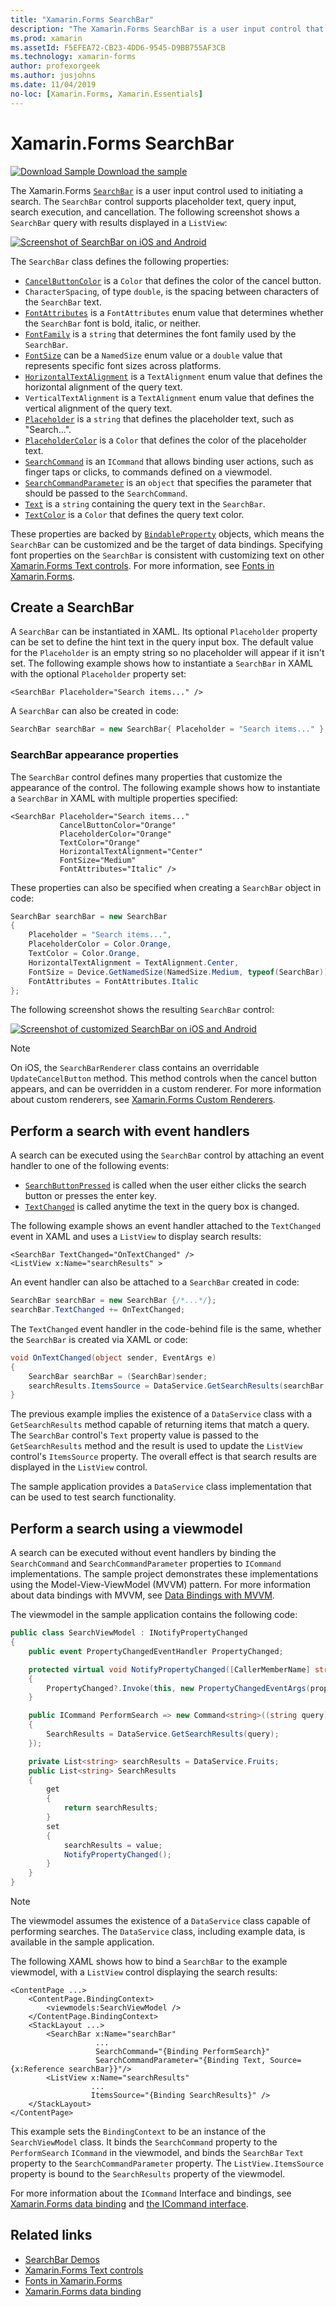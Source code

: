 ```yaml
---
title: "Xamarin.Forms SearchBar"
description: "The Xamarin.Forms SearchBar is a user input control that is used for initiating a search. The SearchBar control supports placeholder text, query input, execution, and cancellation. This article explains how to use a SearchBar in XAML and code."
ms.prod: xamarin
ms.assetId: F5EFEA72-CB23-4DD6-9545-D9BB755AF3CB
ms.technology: xamarin-forms
author: profexorgeek
ms.author: jusjohns
ms.date: 11/04/2019
no-loc: [Xamarin.Forms, Xamarin.Essentials]
---
```


# Xamarin.Forms SearchBar

[![Download Sample](~/media/shared/download.png) Download the sample](https://docs.microsoft.com/samples/xamarin/xamarin-forms-samples/userinterface-searchbardemos/)

The Xamarin.Forms [`SearchBar`](xref:Xamarin.Forms.SearchBar) is a user input control used to initiating a search. The `SearchBar` control supports placeholder text, query input, search execution, and cancellation. The following screenshot shows a `SearchBar` query with results displayed in a `ListView`:

[![Screenshot of SearchBar on iOS and Android](searchbar-images/device-searchbars-cropped.png "SearchBar on iOS and Android")](searchbar-images/device-searchbars.png#lightbox "SearchBar on iOS and Android")

The `SearchBar` class defines the following properties:

* [`CancelButtonColor`](xref:Xamarin.Forms.SearchBar.CancelButtonColor) is a `Color` that defines the color of the cancel button.
* `CharacterSpacing`, of type `double`, is the spacing between characters of the `SearchBar` text.
* [`FontAttributes`](xref:Xamarin.Forms.SearchBar.FontAttributes) is a `FontAttributes` enum value that determines whether the `SearchBar` font is bold, italic, or neither.
* [`FontFamily`](xref:Xamarin.Forms.SearchBar.FontFamily) is a `string` that determines the font family used by the `SearchBar`.
* [`FontSize`](xref:Xamarin.Forms.SearchBar.FontSize) can be a `NamedSize` enum value or a `double` value that represents specific font sizes across platforms.
* [`HorizontalTextAlignment`](xref:Xamarin.Forms.SearchBar.HorizontalTextAlignment) is a `TextAlignment` enum value that defines the horizontal alignment of the query text.
* `VerticalTextAlignment` is a `TextAlignment` enum value that defines the vertical alignment of the query text.
* [`Placeholder`](xref:Xamarin.Forms.InputView.Placeholder) is a `string` that defines the placeholder text, such as "Search...".
* [`PlaceholderColor`](xref:Xamarin.Forms.InputView.PlaceholderColor) is a `Color` that defines the color of the placeholder text.
* [`SearchCommand`](xref:Xamarin.Forms.SearchBar.SearchCommand) is an `ICommand` that allows binding user actions, such as finger taps or clicks, to commands defined on a viewmodel.
* [`SearchCommandParameter`](xref:Xamarin.Forms.SearchBar.SearchCommandParameter) is an `object` that specifies the parameter that should be passed to the `SearchCommand`.
* [`Text`](xref:Xamarin.Forms.InputView.Text) is a `string` containing the query text in the `SearchBar`.
* [`TextColor`](xref:Xamarin.Forms.InputView.TextColor) is a `Color` that defines the query text color.

These properties are backed by [`BindableProperty`](xref:Xamarin.Forms.BindableProperty) objects, which means the `SearchBar` can be customized and be the target of data bindings. Specifying font properties on the `SearchBar` is consistent with customizing text on other [Xamarin.Forms Text controls](~/xamarin-forms/user-interface/text/index.md). For more information, see [Fonts in Xamarin.Forms](~/xamarin-forms/user-interface/text/fonts.md).

## Create a SearchBar

A `SearchBar` can be instantiated in XAML. Its optional `Placeholder` property can be set to define the hint text in the query input box. The default value for the `Placeholder` is an empty string so no placeholder will appear if it isn't set. The following example shows how to instantiate a `SearchBar` in XAML with the optional `Placeholder` property set:

```xaml
<SearchBar Placeholder="Search items..." />
```

A `SearchBar` can also be created in code:

```csharp
SearchBar searchBar = new SearchBar{ Placeholder = "Search items..." };
```

### SearchBar appearance properties

The `SearchBar` control defines many properties that customize the appearance of the control. The following example shows how to instantiate a `SearchBar` in XAML with multiple properties specified:

```xaml
<SearchBar Placeholder="Search items..."
           CancelButtonColor="Orange"
           PlaceholderColor="Orange"
           TextColor="Orange"
           HorizontalTextAlignment="Center"
           FontSize="Medium"
           FontAttributes="Italic" />
```

These properties can also be specified when creating a `SearchBar` object in code:

```csharp
SearchBar searchBar = new SearchBar
{
    Placeholder = "Search items...",
    PlaceholderColor = Color.Orange,
    TextColor = Color.Orange,
    HorizontalTextAlignment = TextAlignment.Center,
    FontSize = Device.GetNamedSize(NamedSize.Medium, typeof(SearchBar)),
    FontAttributes = FontAttributes.Italic
};
```

The following screenshot shows the resulting `SearchBar` control:

[![Screenshot of customized SearchBar on iOS and Android](searchbar-images/device-searchbars-styled-cropped.png "Customized SearchBar on iOS and Android")](searchbar-images/device-searchbars-styled.png#lightbox "Customized SearchBar on iOS and Android")

> [!NOTE]
> On iOS, the `SearchBarRenderer` class contains an overridable `UpdateCancelButton` method. This method controls when the cancel button appears, and can be overridden in a custom renderer. For more information about custom renderers, see [Xamarin.Forms Custom Renderers](~/xamarin-forms/app-fundamentals/custom-renderer/index.md).

## Perform a search with event handlers

A search can be executed using the `SearchBar` control by attaching an event handler to one of the following events:

* [`SearchButtonPressed`](xref:Xamarin.Forms.SearchBar.SearchButtonPressed) is called when the user either clicks the search button or presses the enter key.
* [`TextChanged`](xref:Xamarin.Forms.InputView.TextChanged) is called anytime the text in the query box is changed.

The following example shows an event handler attached to the `TextChanged` event in XAML and uses a `ListView` to display search results:

```xaml
<SearchBar TextChanged="OnTextChanged" />
<ListView x:Name="searchResults" >
```

An event handler can also be attached to a `SearchBar` created in code:

```csharp
SearchBar searchBar = new SearchBar {/*...*/};
searchBar.TextChanged += OnTextChanged;
```

The `TextChanged` event handler in the code-behind file is the same, whether the `SearchBar` is created via XAML or code:

```csharp
void OnTextChanged(object sender, EventArgs e)
{
    SearchBar searchBar = (SearchBar)sender;
    searchResults.ItemsSource = DataService.GetSearchResults(searchBar.Text);
}
```

The previous example implies the existence of a `DataService` class with a `GetSearchResults` method capable of returning items that match a query. The `SearchBar` control's `Text` property value is passed to the `GetSearchResults` method and the result is used to update the `ListView` control's `ItemsSource` property. The overall effect is that search results are displayed in the `ListView` control.

The sample application provides a `DataService` class implementation that can be used to test search functionality.

## Perform a search using a viewmodel

A search can be executed without event handlers by binding the `SearchCommand` and `SearchCommandParameter` properties to `ICommand` implementations. The sample project demonstrates these implementations using the Model-View-ViewModel (MVVM) pattern. For more information about data bindings with MVVM, see [Data Bindings with MVVM](~/xamarin-forms/xaml/xaml-basics/data-bindings-to-mvvm.md).

The viewmodel in the sample application contains the following code:

```csharp
public class SearchViewModel : INotifyPropertyChanged
{
    public event PropertyChangedEventHandler PropertyChanged;

    protected virtual void NotifyPropertyChanged([CallerMemberName] string propertyName = "")
    {
        PropertyChanged?.Invoke(this, new PropertyChangedEventArgs(propertyName));
    }

    public ICommand PerformSearch => new Command<string>((string query) =>
    {
        SearchResults = DataService.GetSearchResults(query);
    });

    private List<string> searchResults = DataService.Fruits;
    public List<string> SearchResults
    {
        get
        {
            return searchResults;
        }
        set
        {
            searchResults = value;
            NotifyPropertyChanged();
        }
    }
}
```

> [!NOTE]
> The viewmodel assumes the existence of a `DataService` class capable of performing searches. The `DataService` class, including example data, is available in the sample application.

The following XAML shows how to bind a `SearchBar` to the example viewmodel, with a `ListView` control displaying the search results:

```xaml
<ContentPage ...>
    <ContentPage.BindingContext>
        <viewmodels:SearchViewModel />
    </ContentPage.BindingContext>
    <StackLayout ...>
        <SearchBar x:Name="searchBar"
                   ...
                   SearchCommand="{Binding PerformSearch}"
                   SearchCommandParameter="{Binding Text, Source={x:Reference searchBar}}"/>
        <ListView x:Name="searchResults"
                  ...
                  ItemsSource="{Binding SearchResults}" />
    </StackLayout>
</ContentPage>
```

This example sets the `BindingContext` to be an instance of the `SearchViewModel` class. It binds the `SearchCommand` property to the `PerformSearch` `ICommand` in the viewmodel, and binds the `SearchBar` `Text` property to the `SearchCommandParameter` property. The `ListView.ItemsSource` property is bound to the `SearchResults` property of the viewmodel.

For more information about the `ICommand` Interface and bindings, see [Xamarin.Forms data binding](~/xamarin-forms/app-fundamentals/data-binding/index.md) and [the ICommand interface](~/xamarin-forms/app-fundamentals/data-binding/commanding.md).

## Related links

* [SearchBar Demos](https://docs.microsoft.com/samples/xamarin/xamarin-forms-samples/userinterface-searchbardemos/)
* [Xamarin.Forms Text controls](~/xamarin-forms/user-interface/text/index.md)
* [Fonts in Xamarin.Forms](~/xamarin-forms/user-interface/text/fonts.md)
* [Xamarin.Forms data binding](~/xamarin-forms/app-fundamentals/data-binding/index.md)
